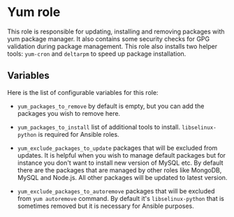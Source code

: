 Yum role
==========

This role is responsible for updating, installing and removing packages with yum package manager. 
It also contains some security checks for GPG validation during package management.
This role also installs two helper tools: `yum-cron` and `deltarpm` to speed up package installation.


Variables
---------
Here is the list of configurable variables for this role:

 - `yum_packages_to_remove` by default is empty, but you can add the packages you wish to remove here.
 
 - `yum_packages_to_install` list of additional tools to install. `libselinux-python` is required for Ansible roles.

 - `yum_exclude_packages_to_update` packages that will be excluded from updates. It is helpful when you wish to manage default packages but for instance you don't want to install new version of MySQL etc. By default there are the packages that are managed by other roles like MongoDB, MySQL and Node.js. All other packages will be updated to latest version.
 
 - `yum_exclude_packages_to_autoremove` packages that will be excluded from `yum autoremove` command. By default it's `libselinux-python` that is sometimes removed but it is necessary for Ansible purposes.
 
 